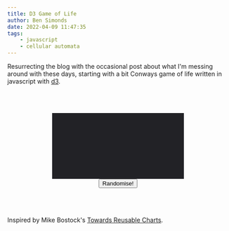 ```yaml
---
title: D3 Game of Life
author: Ben Simonds
date: 2022-04-09 11:47:35
tags: 
    - javascript
    - cellular automata
---
```


Resurrecting the blog with the occasional post about what I'm messing around with these days, starting with a bit Conways game of life written in javascript with [d3](https://d3js.org/).


<div style="text-align:center; padding: 50px 0px 50px 0px">
    <div id='lifeDiv' style="margin: auto;">
        <svg style="background-color: #222226;" id='lifeSvg'></svg>
    </div>
    <button class="button-primary" style="margin: auto;" id="randomise" type="button">Randomise!</button>
</div>
<script src="https://cdnjs.cloudflare.com/ajax/libs/d3/7.4.3/d3.js" integrity="sha512-eoH3qHpO0w6WxfCFAwXAKYOWdVUSbGwhMSdqEZKREs7eOzxjz+uu03fX0UbQh4CDyV+eZ3qG7oFXQLzcTVWqEg==" crossorigin="anonymous" referrerpolicy="no-referrer"></script>
<script src="{% asset_path 'life.js'%}">
</script>

Inspired by Mike Bostock's [Towards Reusable Charts](https://bost.ocks.org/mike/chart/).